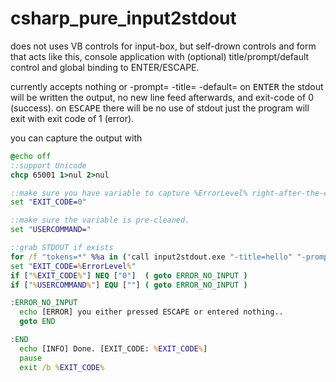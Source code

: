# csharp_pure_input2stdout
does not uses VB controls for input-box, but self-drown controls and form that acts like this, console application with (optional) title/prompt/default control and global binding to ENTER/ESCAPE.


currently accepts nothing or -prompt= -title= -default=
on <kbd>ENTER</kbd> the stdout will be written the output, no new line feed afterwards, and exit-code of 0 (success).
on <kbd>ESCAPE</kbd> there will be no use of stdout just the program will exit with exit code of 1 (error).

you can capture the output with

```cmd
@echo off
::support Unicode
chcp 65001 1>nul 2>nul

::make sure you have variable to capture %ErrorLevel% right-after-the-command-ends!!!
set "EXIT_CODE=0"

::make sure the variable is pre-cleaned.
set "USERCOMMAND="

::grab STDOUT if exists
for /f "tokens=*" %%a in ('call input2stdout.exe "-title=hello" "-prompt=please be cool" "-default=smile a lot!" 2^>nul ') do ( set "USERCOMMAND=%%a" )
set "EXIT_CODE=%ErrorLevel%"
if ["%EXIT_CODE%"] NEQ ["0"]  ( goto ERROR_NO_INPUT )
if ["%USERCOMMAND%"] EQU [""] ( goto ERROR_NO_INPUT )

:ERROR_NO_INPUT 
  echo [ERROR] you either pressed ESCAPE or entered nothing..
  goto END

:END
  echo [INFO] Done. [EXIT_CODE: %EXIT_CODE%]
  pause
  exit /b %EXIT_CODE%
```
